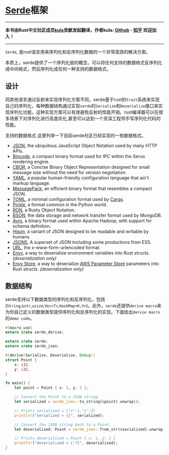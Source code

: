 # [Serde](https://serde.rs/)框架

-------------------------------------------------------------------------------------------

**本书由Rust中文社区成员[kula](https://github.com/kulasama)贡献发起翻译，作者kula: [Github](https://github.com/kulasama) - [知乎](https://www.zhihu.com/people/kula1/activities) 欢迎加入！**

-------------------------------------------------------------------------------------------

`Serde`, 是rust语言用来序列化和反序列化数据的一个非常高效的解决方案。

本质上，serde提供了一个序列化层的概念。可以将任何支持的数据格式反序列化成中间格式，然后序列化成任何一种支持的数据格式。

## 设计

同其他语言通过反射来实现序列化方案不同，serde基于rust的`trait`系统来实现自己的序列化，每种数据结构通过实现`serde`的`Serialize`和`Deserialize`接口来实现序列化功能，这种实现方案可以有效避免反射的性能开销。rust编译器可以在很多场景下对序列化进行高度优化,甚至可以达到一个资深工程师手写序列化代码的性能。

支持的数据格式
这里列举一下目前serde社区已经实现的一些数据格式。

- [JSON], the ubiquitous JavaScript Object Notation used by many HTTP APIs.
- [Bincode], a compact binary format used for IPC within the Servo rendering
  engine.
- [CBOR], a Concise Binary Object Representation designed for small message size
  without the need for version negotiation.
- [YAML], a popular human-friendly configuration language that ain't markup
  language.
- [MessagePack], an efficient binary format that resembles a compact JSON.
- [TOML], a minimal configuration format used by [Cargo].
- [Pickle], a format common in the Python world.
- [RON], a Rusty Object Notation.
- [BSON], the data storage and network transfer format used by MongoDB.
- [Avro], a binary format used within Apache Hadoop, with support for schema
  definition.
- [Hjson], a variant of JSON designed to be readable and writable by humans.
- [JSON5], A superset of JSON including some productions from ES5.
- [URL], the x-www-form-urlencoded format.
- [Envy], a way to deserialize environment variables into Rust structs.
  *(deserialization only)*
- [Envy Store], a way to deserialize [AWS Parameter Store] parameters into Rust
  structs. *(deserialization only)*

[JSON]: https://github.com/serde-rs/json
[Bincode]: https://github.com/TyOverby/bincode
[CBOR]: https://github.com/pyfisch/cbor
[YAML]: https://github.com/dtolnay/serde-yaml
[MessagePack]: https://github.com/3Hren/msgpack-rust
[TOML]: https://github.com/alexcrichton/toml-rs
[Pickle]: https://github.com/birkenfeld/serde-pickle
[RON]: https://github.com/ron-rs/ron
[BSON]: https://github.com/zonyitoo/bson-rs
[Avro]: https://github.com/flavray/avro-rs
[Hjson]: https://github.com/laktak/hjson-rust
[JSON5]: https://github.com/callum-oakley/json5-rs
[URL]: https://github.com/nox/serde_urlencoded
[Envy]: https://github.com/softprops/envy
[Envy Store]: https://github.com/softprops/envy-store
[Cargo]: http://doc.crates.io/manifest.html
[AWS Parameter Store]: https://docs.aws.amazon.com/systems-manager/latest/userguide/systems-manager-paramstore.html

## 数据结构

serde支持以下数据类型的序列化和反序列化，包括(`String`,`&str`,`usize`,`Vec<T>`,`HashMap<K,V>`)。此外，`serde`还提供`derive macro`来为你自己定义的数据类型提供序列化和反序列化的实现。下面给出`dervie macro`的`demo code`。

```rust
#[macro_use]
extern crate serde_derive;

extern crate serde;
extern crate serde_json;

#[derive(Serialize, Deserialize, Debug)]
struct Point {
    x: i32,
    y: i32,
}

fn main() {
    let point = Point { x: 1, y: 2 };

    // Convert the Point to a JSON string.
    let serialized = serde_json::to_string(&point).unwrap();

    // Prints serialized = {"x":1,"y":2}
    println!("serialized = {}", serialized);

    // Convert the JSON string back to a Point.
    let deserialized: Point = serde_json::from_str(&serialized).unwrap();

    // Prints deserialized = Point { x: 1, y: 2 }
    println!("deserialized = {:?}", deserialized);
}
```

